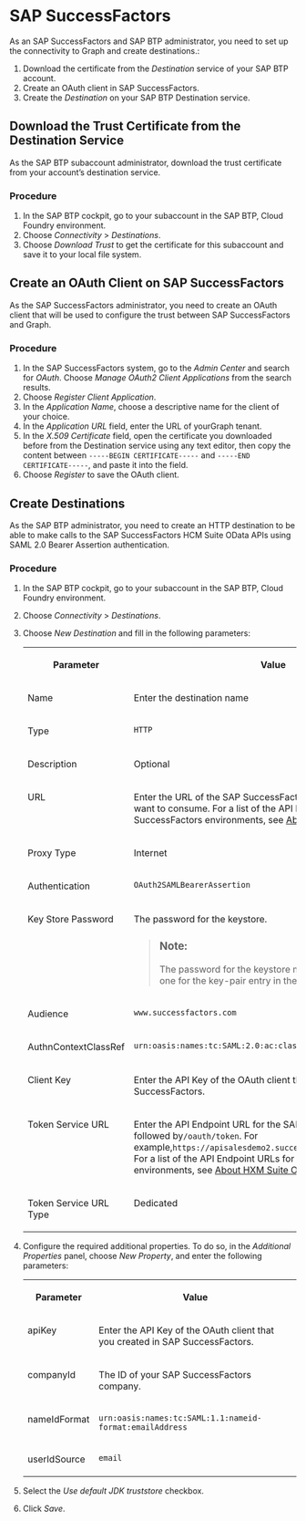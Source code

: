<!-- loio70962fb2145e466cb94ce41ebf981d89 -->

# SAP SuccessFactors

As an SAP SuccessFactors and SAP BTP administrator, you need to set up the connectivity to Graph and create destinations.:

1.  Download the certificate from the *Destination* service of your SAP BTP account.
2.  Create an OAuth client in SAP SuccessFactors.
3.  Create the *Destination* on your SAP BTP Destination service.



<a name="loio70962fb2145e466cb94ce41ebf981d89__section_nwq_k1l_xrb"/>

## Download the Trust Certificate from the Destination Service

As the SAP BTP subaccount administrator, download the trust certificate from your account’s destination service.



### Procedure

1.  In the SAP BTP cockpit, go to your subaccount in the SAP BTP, Cloud Foundry environment.
2.  Choose *Connectivity* \> *Destinations*.
3.  Choose *Download Trust* to get the certificate for this subaccount and save it to your local file system.



<a name="loio70962fb2145e466cb94ce41ebf981d89__section_lrs_r1l_xrb"/>

## Create an OAuth Client on SAP SuccessFactors

As the SAP SuccessFactors administrator, you need to create an OAuth client that will be used to configure the trust between SAP SuccessFactors and Graph.



### Procedure

1.  In the SAP SuccessFactors system, go to the *Admin Center* and search for *OAuth*. Choose *Manage OAuth2 Client Applications* from the search results.
2.  Choose *Register Client Application*.
3.  In the *Application Name*, choose a descriptive name for the client of your choice.
4.  In the *Application URL* field, enter the URL of yourGraph tenant.
5.  In the *X.509 Certificate* field, open the certificate you downloaded before from the Destination service using any text editor, then copy the content between `-----BEGIN CERTIFICATE-----` and `-----END CERTIFICATE-----`, and paste it into the field.
6.  Choose *Register* to save the OAuth client.



<a name="loio70962fb2145e466cb94ce41ebf981d89__section_zbn_qd5_vxb"/>

## Create Destinations

As the SAP BTP administrator, you need to create an HTTP destination to be able to make calls to the SAP SuccessFactors HCM Suite OData APIs using SAML 2.0 Bearer Assertion authentication.



### Procedure

1.  In the SAP BTP cockpit, go to your subaccount in the SAP BTP, Cloud Foundry environment.
2.  Choose *Connectivity* \> *Destinations*.
3.  Choose *New Destination* and fill in the following parameters:


    <table>
    <tr>
    <th valign="top">

    Parameter
    
    </th>
    <th valign="top">

    Value
    
    </th>
    </tr>
    <tr>
    <td valign="top">
    
    Name
    
    </td>
    <td valign="top">
    
    Enter the destination name
    
    </td>
    </tr>
    <tr>
    <td valign="top">
    
    Type
    
    </td>
    <td valign="top">
    
    `HTTP`
    
    </td>
    </tr>
    <tr>
    <td valign="top">
    
    Description
    
    </td>
    <td valign="top">
    
    Optional
    
    </td>
    </tr>
    <tr>
    <td valign="top">
    
    URL
    
    </td>
    <td valign="top">
    
    Enter the URL of the SAP SuccessFactors OData API that you want to consume. For a list of the API Endpoint URLs for the SAP SuccessFactors environments, see [About HXM Suite OData APIs](https://help.sap.com/docs/SAP_SUCCESSFACTORS_PLATFORM/28bc3c8e3f214ab487ec51b1b8709adc/03e1fc3791684367a6a76a614a2916de.html)
    
    </td>
    </tr>
    <tr>
    <td valign="top">
    
    Proxy Type
    
    </td>
    <td valign="top">
    
    Internet
    
    </td>
    </tr>
    <tr>
    <td valign="top">
    
    Authentication
    
    </td>
    <td valign="top">
    
    `OAuth2SAMLBearerAssertion`
    
    </td>
    </tr>
    <tr>
    <td valign="top">
    
    Key Store Password
    
    </td>
    <td valign="top">
    
    The password for the keystore.

    > ### Note:  
    > The password for the keystore must be the same as the one for the key-pair entry in the keystore file.


    
    </td>
    </tr>
    <tr>
    <td valign="top">
    
    Audience
    
    </td>
    <td valign="top">
    
    `www.successfactors.com` 
    
    </td>
    </tr>
    <tr>
    <td valign="top">
    
    AuthnContextClassRef
    
    </td>
    <td valign="top">
    
    `urn:oasis:names:tc:SAML:2.0:ac:classes:PreviousSession`
    
    </td>
    </tr>
    <tr>
    <td valign="top">
    
    Client Key
    
    </td>
    <td valign="top">
    
    Enter the API Key of the OAuth client that you created in SAP SuccessFactors.
    
    </td>
    </tr>
    <tr>
    <td valign="top">
    
    Token Service URL
    
    </td>
    <td valign="top">
    
    Enter the API Endpoint URL for the SAP SuccessFactors instance followed by`/oauth/token`. For example,`https://apisalesdemo2.successfactors.eu/oauth/token`. For a list of the API Endpoint URLs for the SAP SuccessFactors environments, see [About HXM Suite OData APIs](https://help.sap.com/viewer/d599f15995d348a1b45ba5603e2aba9b/).
    
    </td>
    </tr>
    <tr>
    <td valign="top">
    
    Token Service URL Type
    
    </td>
    <td valign="top">
    
    Dedicated
    
    </td>
    </tr>
    </table>
    
4.  Configure the required additional properties. To do so, in the *Additional Properties* panel, choose *New Property*, and enter the following parameters:


    <table>
    <tr>
    <th valign="top">

    Parameter
    
    </th>
    <th valign="top">

    Value
    
    </th>
    </tr>
    <tr>
    <td valign="top">
    
    apiKey
    
    </td>
    <td valign="top">
    
    Enter the API Key of the OAuth client that you created in SAP SuccessFactors.
    
    </td>
    </tr>
    <tr>
    <td valign="top">
    
    companyId
    
    </td>
    <td valign="top">
    
    The ID of your SAP SuccessFactors company.
    
    </td>
    </tr>
    <tr>
    <td valign="top">
    
    nameIdFormat
    
    </td>
    <td valign="top">
    
    `urn:oasis:names:tc:SAML:1.1:nameid-format:emailAddress`
    
    </td>
    </tr>
    <tr>
    <td valign="top">
    
    userIdSource
    
    </td>
    <td valign="top">
    
    `email`
    
    </td>
    </tr>
    </table>
    
5.  Select the *Use default JDK truststore* checkbox.

6.  Click *Save*.


